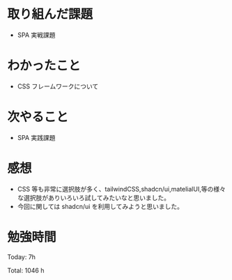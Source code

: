 # 取り組んだ課題

- SPA 実戦課題

# わかったこと

- CSS フレームワークについて

# 次やること

- SPA 実践課題

# 感想

- CSS 等も非常に選択肢が多く、tailwindCSS,shadcn/ui,matelialUI,等の様々な選択肢がありいろいろ試してみたいなと思いました。
- 今回に関しては shadcn/ui を利用してみようと思いました。

# 勉強時間

Today: 7h

Total: 1046 h
